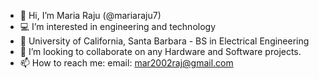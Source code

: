 - 👋 Hi, I’m Maria Raju (@mariaraju7) 
- 💻 I’m interested in engineering and technology 
- 🏫 University of California, Santa Barbara - BS in Electrical Engineering  
- 💞 I’m looking to collaborate on any Hardware and Software projects.
- 📫 How to reach me: email: mar2002raj@gmail.com

<!---
mariaraju7/mariaraju7 is a ✨ special ✨ repository because its `README.md` (this file) appears on your GitHub profile.
You can click the Preview link to take a look at your changes.
--->
